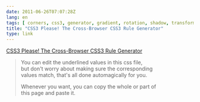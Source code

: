```yaml
---
date: 2011-06-26T07:07:28Z
lang: en
tags: [ corners, css3, generator, gradient, rotation, shadow, transformations ]
title: "CSS3 Please! The Cross-Browser CSS3 Rule Generator"
type: link
---
```


[CSS3 Please! The Cross-Browser CSS3 Rule
Generator](http://css3please.com/)

> You can edit the underlined values in this css file,\
> but don't worry about making sure the corresponding\
> values match, that's all done automagically for you.
>
> Whenever you want, you can copy the whole or part of\
> this page and paste it.


